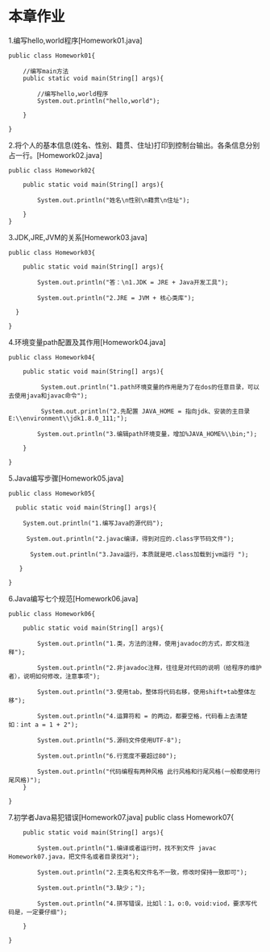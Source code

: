# 本章作业
1.编写hello,world程序[Homework01.java]

	public class Homework01{
	
		//编写main方法
	    public static void main(String[] args){
	    
			//编写hello,world程序
			System.out.println("hello,world");
			
	    }
	    
	}
	

2.将个人的基本信息(姓名、性别、籍贯、住址)打印到控制台输出。各条信息分别占一行。[Homework02.java]

	public class Homework02{
	
		public static void main(String[] args){
	
			System.out.println("姓名\n性别\n籍贯\n住址");
	
		}
	}
3.JDK,JRE,JVM的关系[Homework03.java]

	public class Homework03{
	
	    public static void main(String[] args){
	   
			System.out.println("答：\n1.JDK = JRE + Java开发工具");
	    
            System.out.println("2.JRE = JVM + 核心类库");
	  
      }
	
	}

4.环境变量path配置及其作用[Homework04.java]
	
	public class Homework04{
		
		public static void main(String[] args){

             System.out.println("1.path环境变量的作用是为了在dos的任意目录，可以去使用java和javac命令");

             System.out.println("2.先配置 JAVA_HOME = 指向jdk、安装的主目录E:\\environment\\jdk1.8.0_111;");

            System.out.println("3.编辑path环境变量，增加%JAVA_HOME%\\bin;");
		
		}
	
	}

5.Java编写步骤[Homework05.java]
	
	public class Homework05{
	  
      public static void main(String[] args){
	    
        System.out.println("1.编写Java的源代码");
	     
         System.out.println("2.javac编译，得到对应的.class字节码文件");
	      
          System.out.println("3.Java运行，本质就是吧.class加载到jvm运行 ");
	   
       }
	
	}

6.Java编写七个规范[Homework06.java]
	
	public class Homework06{
	    
	    public static void main(String[] args){
	        
	        System.out.println("1.类，方法的注释，使用javadoc的方式，即文档注释");
	        
	        System.out.println("2.非javadoc注释，往往是对代码的说明（给程序的维护者），说明如何修改，注意事项");
	        
	        System.out.println("3.使用tab，整体将代码右移，使用shift+tab整体左移");
	        
	        System.out.println("4.运算符和 = 的两边，都要空格，代码看上去清楚 如：int a = 1 + 2");
	        
	        System.out.println("5.源码文件使用UTF-8");
	        
	        System.out.println("6.行宽度不要超过80");
	        
	        System.out.println("代码编程有两种风格 此行风格和行尾风格(一般都使用行尾风格)");
	    }
	
	}

7.初学者Java易犯错误[Homework07.java]
	public class Homework07{
	
        public static void main(String[] args){
    
            System.out.println("1.编译或者运行时，找不到文件 javac Homework07.java，把文件名或者目录找对");
    
            System.out.println("2.主类名和文件名不一致，修改时保持一致即可");
    
            System.out.println("3.缺少；");
    
            System.out.println("4.拼写错误，比如l：1，o:0，void:viod，要求写代码是，一定要仔细");
    
        }
    
    }